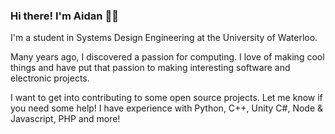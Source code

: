 ### Hi there! I'm Aidan 👋🏻

I'm a student in Systems Design Engineering at the University of Waterloo.


Many years ago, I discovered a passion for computing.
I love of making cool things and have put that passion to making interesting software and electronic projects.

I want to get into contributing to some open source projects. Let me know if you need some help! I have experience with Python, C++, Unity C#, Node & Javascript, PHP and more!



[portfolio]: https://aidan-b.github.io
